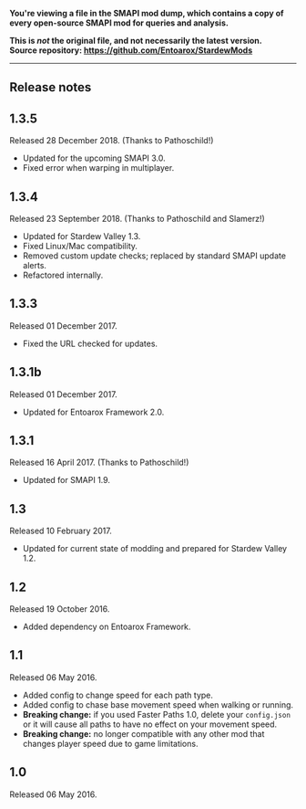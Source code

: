**You're viewing a file in the SMAPI mod dump, which contains a copy of every open-source SMAPI mod
for queries and analysis.**

**This is _not_ the original file, and not necessarily the latest version.**  
**Source repository: https://github.com/Entoarox/StardewMods**

----

## Release notes
## 1.3.5
Released 28 December 2018. (Thanks to Pathoschild!)

* Updated for the upcoming SMAPI 3.0.
* Fixed error when warping in multiplayer.

## 1.3.4
Released 23 September 2018. (Thanks to Pathoschild and Slamerz!)

* Updated for Stardew Valley 1.3.
* Fixed Linux/Mac compatibility.
* Removed custom update checks; replaced by standard SMAPI update alerts.
* Refactored internally.

## 1.3.3
Released 01 December 2017.

* Fixed the URL checked for updates.

## 1.3.1b
Released 01 December 2017.

* Updated for Entoarox Framework 2.0.

## 1.3.1
Released 16 April 2017. (Thanks to Pathoschild!)

* Updated for SMAPI 1.9.

## 1.3
Released 10 February 2017.

* Updated for current state of modding and prepared for Stardew Valley 1.2.

## 1.2
Released 19 October 2016.

* Added dependency on Entoarox Framework.

## 1.1
Released 06 May 2016.

* Added config to change speed for each path type.
* Added config to chase base movement speed when walking or running.
* **Breaking change:** if you used Faster Paths 1.0, delete your `config.json` or it will cause all paths to have no effect on your movement speed.
* **Breaking change:** no longer compatible with any other mod that changes player speed due to game limitations.

## 1.0
Released 06 May 2016.
